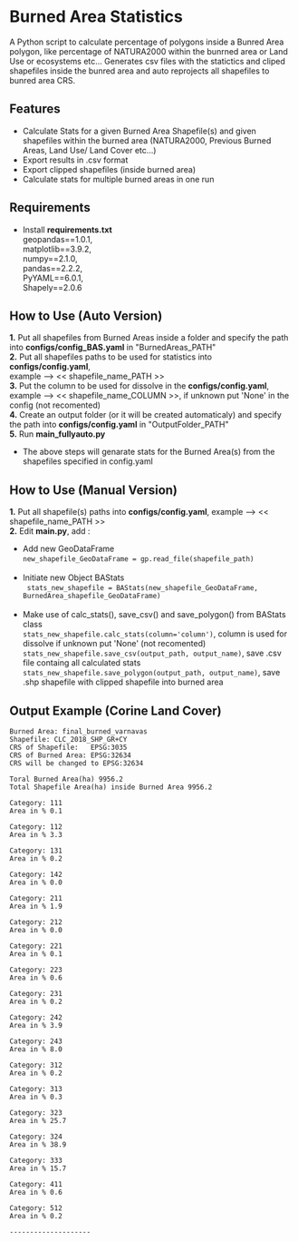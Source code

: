 # Burned Area Statistics
A Python script to calculate percentage of polygons inside a Bunred Area polygon, like percentage of NATURA2000 within the bunrned area or Land Use or ecosystems etc... Generates csv files with the statictics and cliped shapefiles inside the bunred area and auto reprojects all shapefiles to bunred area CRS.

## Features
- Calculate Stats for a given Burned Area Shapefile(s) and given shapefiles within the burned area (NATURA2000, Previous Burned Areas, Land Use/ Land Cover etc...)
- Export results in .csv format
- Export clipped shapefiles (inside burned area)
- Calculate stats for multiple burned areas in one run

## Requirements
- Install **requirements.txt** <br />
geopandas==1.0.1,<br />
matplotlib==3.9.2,<br />
numpy==2.1.0, <br />
pandas==2.2.2, <br />
PyYAML==6.0.1,  <br />
Shapely==2.0.6 <br />


## How to Use (Auto Version)
**1.** Put all shapefiles from Burned Areas inside a folder and specify the path into **configs/config_BAS.yaml** in "BurnedAreas_PATH" <br />
**2.** Put all shapefiles paths to be used for statistics into **configs/config.yaml**,<br />
example --> << shapefile_name_PATH >> <br />
**3.** Put the column to be used for dissolve in the **configs/config.yaml**,<br />
example --> << shapefile_name_COLUMN >>, if unknown put 'None' in the config (not recomented) <br />
**4.** Create an output folder (or it will be created automaticaly) and specify the path into **configs/config.yaml** in "OutputFolder_PATH" <br />
**5.** Run **main_fullyauto.py** <br />
- The above steps will genarate stats for the Burned Area(s) from the shapefiles specified in config.yaml

## How to Use (Manual Version)
**1.** Put all shapefile(s) paths into **configs/config.yaml**, example --> << shapefile_name_PATH >> <br />
**2.** Edit **main.py**, add : <br />
- Add new GeoDataFrame <br />
```new_shapefile_GeoDataFrame = gp.read_file(shapefile_path)``` <br /><br />
- Initiate new Object BAStats<br />
``` stats_new_shapefile = BAStats(new_shapefile_GeoDataFrame, BurnedArea_shapefile_GeoDataFrame)``` <br /><br />
- Make use of calc_stats(), save_csv() and save_polygon() from BAStats class <br />
```stats_new_shapefile.calc_stats(column='column')```, column is used for dissolve if unknown put 'None' (not recomented)
```stats_new_shapefile.save_csv(output_path, output_name)```, save .csv file containg all calculated stats
```stats_new_shapefile.save_polygon(output_path, output_name)```, save .shp shapefile with clipped shapefile into burned area

## Output Example (Corine Land Cover)
```
Burned Area: final_burned_varnavas
Shapefile: CLC_2018_SHP_GR+CY
CRS of Shapefile:   EPSG:3035
CRS of Burned Area: EPSG:32634
CRS will be changed to EPSG:32634

Toral Burned Area(ha) 9956.2
Total Shapefile Area(ha) inside Burned Area 9956.2 

Category: 111
Area in % 0.1

Category: 112
Area in % 3.3

Category: 131
Area in % 0.2

Category: 142
Area in % 0.0

Category: 211
Area in % 1.9

Category: 212
Area in % 0.0

Category: 221
Area in % 0.1

Category: 223
Area in % 0.6

Category: 231
Area in % 0.2

Category: 242
Area in % 3.9

Category: 243
Area in % 8.0

Category: 312
Area in % 0.2

Category: 313
Area in % 0.3

Category: 323
Area in % 25.7

Category: 324
Area in % 38.9

Category: 333
Area in % 15.7

Category: 411
Area in % 0.6

Category: 512
Area in % 0.2

--------------------
```


